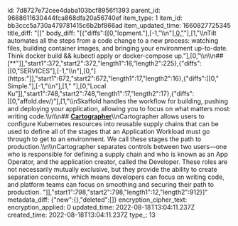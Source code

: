 id: 7d8727e72cee4daba103bcf8956f1393
parent_id: 9688611630444fca868dfa20a56740ef
item_type: 1
item_id: bb3ccc5a730a479781415c6b2bf866ad
item_updated_time: 1660827725345
title_diff: "[]"
body_diff: "[{\"diffs\":[[0,\"lopment.\"],[-1,\"\\\n\"],[0,\"](https:\"]],\"start1\":352,\"start2\":352,\"length1\":17,\"length2\":16},{\"diffs\":[[0,\"lt.dev/)\"],[1,\"\\\nTilt automates all the steps from a code change to a new process: watching files, building container images, and bringing your environment up-to-date. Think docker build && kubectl apply or docker-compose up.\"],[0,\"\\\n\\\n## [**\"]],\"start1\":372,\"start2\":372,\"length1\":16,\"length2\":225},{\"diffs\":[[0,\"SERVICES\"],[-1,\"\\\n\"],[0,\"](https:\"]],\"start1\":672,\"start2\":672,\"length1\":17,\"length2\":16},{\"diffs\":[[0,\" Simple.\"],[-1,\"\\\n\"],[1,\" \"],[0,\"Local Ku\"]],\"start1\":748,\"start2\":748,\"length1\":17,\"length2\":17},{\"diffs\":[[0,\"affold.dev/)\"],[1,\"\\\nSkaffold handles the workflow for building, pushing and deploying your application, allowing you to focus on what matters most: writing code.\\\n\\\n## [**Cartographer**](https://cartographer.sh/docs/v0.4.0/architecture/)\\\nCartographer allows users to configure Kubernetes resources into reusable supply chains that can be used to define all of the stages that an Application Workload must go through to get to an environment. We call these stages the path to production.\\\n\\\nCartographer separates controls between two users—one who is responsible for defining a supply chain and who is known as an App Operator, and the application creator, called the Developer. These roles are not necessarily mutually exclusive, but they provide the ability to create separation concerns, which means developers can focus on writing code, and platform teams can focus on smoothing and securing their path to production.  \"]],\"start1\":798,\"start2\":798,\"length1\":12,\"length2\":912}]"
metadata_diff: {"new":{},"deleted":[]}
encryption_cipher_text: 
encryption_applied: 0
updated_time: 2022-08-18T13:04:11.237Z
created_time: 2022-08-18T13:04:11.237Z
type_: 13